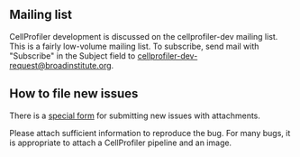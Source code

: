 ## Mailing list

CellProfiler development is discussed on the cellprofiler-dev mailing list.
This is a fairly low-volume mailing list.  To subscribe, send mail with
"Subscribe" in the Subject field to
cellprofiler-dev-request@broadinstitute.org.

## How to file new issues

There is a [special form](http://cellprofiler.org/issues/) for submitting
new issues with attachments.

Please attach sufficient information to reproduce the bug. For many bugs,
it is appropriate to attach a CellProfiler pipeline and an image.
